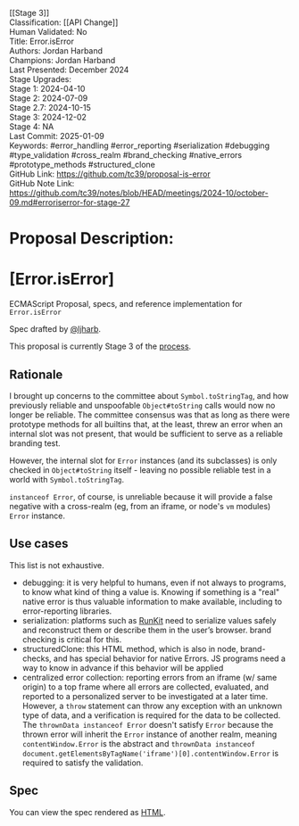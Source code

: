 [[Stage 3]]<br>Classification: [[API Change]]<br>Human Validated: No<br>Title: Error.isError<br>Authors: Jordan Harband<br>Champions: Jordan Harband<br>Last Presented: December 2024<br>Stage Upgrades:<br>Stage 1: 2024-04-10  
Stage 2: 2024-07-09  
Stage 2.7: 2024-10-15  
Stage 3: 2024-12-02  
Stage 4: NA<br>Last Commit: 2025-01-09<br>Keywords: #error_handling #error_reporting #serialization #debugging #type_validation #cross_realm #brand_checking #native_errors #prototype_methods #structured_clone<br>GitHub Link: https://github.com/tc39/proposal-is-error <br>GitHub Note Link: https://github.com/tc39/notes/blob/HEAD/meetings/2024-10/october-09.md#erroriserror-for-stage-27
# Proposal Description:
# [Error.isError]
ECMAScript Proposal, specs, and reference implementation for `Error.isError`

Spec drafted by [@ljharb](https://github.com/ljharb).

This proposal is currently Stage 3 of the [process](https://tc39.github.io/process-document/).

## Rationale
I brought up concerns to the committee about `Symbol.toStringTag`, and how previously reliable and unspoofable `Object#toString` calls would now no longer be reliable. The committee consensus was that as long as there were prototype methods for all builtins that, at the least, threw an error when an internal slot was not present, that would be sufficient to serve as a reliable branding test.

However, the internal slot for `Error` instances (and its subclasses) is only checked in `Object#toString` itself - leaving no possible reliable test in a world with `Symbol.toStringTag`.

`instanceof Error`, of course, is unreliable because it will provide a false negative with a cross-realm (eg, from an iframe, or node's `vm` modules) `Error` instance.

## Use cases

This list is not exhaustive.

 - debugging: it is very helpful to humans, even if not always to programs, to know what kind of thing a value is. Knowing if something is a "real" native error is thus valuable information to make available, including to error-reporting libraries.
 - serialization: platforms such as [RunKit](https://runkit.com/) need to serialize values safely and reconstruct them or describe them in the user’s browser. brand checking is critical for this.
 - structuredClone: this HTML method, which is also in node, brand-checks, and has special behavior for native Errors. JS programs need a way to know in advance if this behavior will be applied
 - centralized error collection: reporting errors from an iframe (w/ same origin) to a top frame where all errors are collected, evaluated, and reported to a personalized server to be investigated at a later time. However, a `throw` statement can throw any exception with an unknown type of data, and a verification is required for the data to be collected. The `thrownData instanceof Error` doesn't satisfy `Error` because the thrown error will inherit the `Error` instance of another realm, meaning `contentWindow.Error` is the abstract and `thrownData instanceof document.getElementsByTagName('iframe')[0].contentWindow.Error`  is required to satisfy the validation.

## Spec
You can view the spec rendered as [HTML](https://tc39.es/proposal-is-error/).
<br>